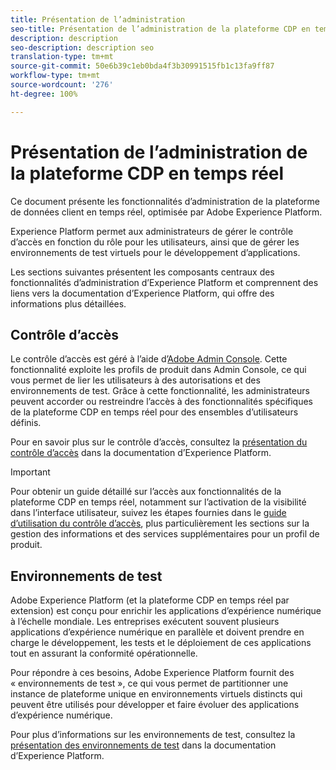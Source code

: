 ```yaml
---
title: Présentation de l’administration
seo-title: Présentation de l’administration de la plateforme CDP en temps réel
description: description
seo-description: description seo
translation-type: tm+mt
source-git-commit: 50e6b39c1eb0bda4f3b30991515fb1c13fa9ff87
workflow-type: tm+mt
source-wordcount: '276'
ht-degree: 100%

---
```



# Présentation de l’administration de la plateforme CDP en temps réel

Ce document présente les fonctionnalités d’administration de la plateforme de données client en temps réel, optimisée par Adobe Experience Platform.

Experience Platform permet aux administrateurs de gérer le contrôle d’accès en fonction du rôle pour les utilisateurs, ainsi que de gérer les environnements de test virtuels pour le développement d’applications.

Les sections suivantes présentent les composants centraux des fonctionnalités d’administration d’Experience Platform et comprennent des liens vers la documentation d’Experience Platform, qui offre des informations plus détaillées.

## Contrôle d’accès

Le contrôle d’accès est géré à l’aide d’[Adobe Admin Console](http://adminconsole.adobe.com). Cette fonctionnalité exploite les profils de produit dans Admin Console, ce qui vous permet de lier les utilisateurs à des autorisations et des environnements de test. Grâce à cette fonctionnalité, les administrateurs peuvent accorder ou restreindre l’accès à des fonctionnalités spécifiques de la plateforme CDP en temps réel pour des ensembles d’utilisateurs définis.

Pour en savoir plus sur le contrôle d’accès, consultez la [présentation du contrôle d’accès](../../access-control/home.md) dans la documentation d’Experience Platform.

>[!IMPORTANT]
>Pour obtenir un guide détaillé sur l’accès aux fonctionnalités de la plateforme CDP en temps réel, notamment sur l’activation de la visibilité dans l’interface utilisateur, suivez les étapes fournies dans le [guide d’utilisation du contrôle d’accès](../../access-control/ui/overview.md), plus particulièrement les sections sur la gestion des informations et des services supplémentaires pour un profil de produit.

## Environnements de test

Adobe Experience Platform (et la plateforme CDP en temps réel par extension) est conçu pour enrichir les applications d’expérience numérique à l’échelle mondiale. Les entreprises exécutent souvent plusieurs applications d’expérience numérique en parallèle et doivent prendre en charge le développement, les tests et le déploiement de ces applications tout en assurant la conformité opérationnelle.

Pour répondre à ces besoins, Adobe Experience Platform fournit des « environnements de test », ce qui vous permet de partitionner une instance de plateforme unique en environnements virtuels distincts qui peuvent être utilisés pour développer et faire évoluer des applications d’expérience numérique.

Pour plus d’informations sur les environnements de test, consultez la [présentation des environnements de test](../../sandboxes/home.md) dans la documentation d’Experience Platform.